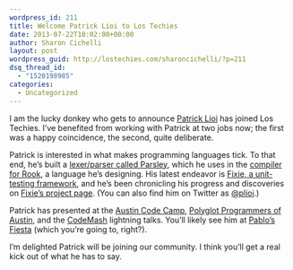 ```yaml
---
wordpress_id: 211
title: Welcome Patrick Lioi to Los Techies
date: 2013-07-22T10:02:00+00:00
author: Sharon Cichelli
layout: post
wordpress_guid: http://lostechies.com/sharoncichelli/?p=211
dsq_thread_id:
  - "1520198985"
categories:
  - Uncategorized
---
```

I am the lucky donkey who gets to announce [Patrick Lioi](http://lostechies.com/patricklioi) has joined Los Techies. I&#8217;ve benefited from working with Patrick at two jobs now; the first was a happy coincidence, the second, quite deliberate.

Patrick is interested in what makes programming languages tick. To that end, he&#8217;s built a [lexer/parser called Parsley](https://github.com/plioi/parsley/), which he uses in the [compiler for Rook](https://github.com/plioi/rook/), a language he&#8217;s designing. His latest endeavor is [Fixie, a unit-testing framework](https://github.com/plioi/fixie/), and he&#8217;s been chronicling his progress and discoveries on [Fixie&#8217;s project page](http://patrick.lioi.net/fixie/). (You can also find him on Twitter as [@plioi](https://twitter.com/plioi/).)

Patrick has presented at the [Austin Code Camp](http://codecamp13.adnug.org/), [Polyglot Programmers of Austin](http://austin.polyglotprogrammers.org/), and the [CodeMash](http://codemash.org/) lightning talks. You&#8217;ll likely see him at [Pablo&#8217;s Fiesta](http://lostechies.github.io/fiesta/) (which you&#8217;re going to, right?).

I&#8217;m delighted Patrick will be joining our community. I think you&#8217;ll get a real kick out of what he has to say.